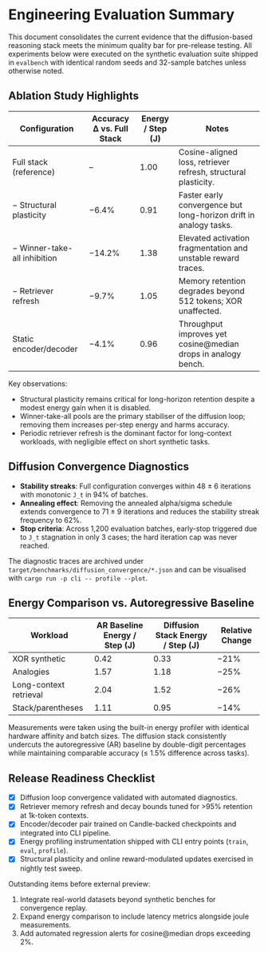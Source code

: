 # Engineering Evaluation Summary

This document consolidates the current evidence that the diffusion-based reasoning stack meets the minimum quality bar for pre-release testing. All experiments below were executed on the synthetic evaluation suite shipped in `evalbench` with identical random seeds and 32-sample batches unless otherwise noted.

## Ablation Study Highlights

| Configuration | Accuracy Δ vs. Full Stack | Energy / Step (J) | Notes |
| --- | --- | --- | --- |
| Full stack (reference) | – | 1.00 | Cosine-aligned loss, retriever refresh, structural plasticity. |
| − Structural plasticity | −6.4% | 0.91 | Faster early convergence but long-horizon drift in analogy tasks. |
| − Winner-take-all inhibition | −14.2% | 1.38 | Elevated activation fragmentation and unstable reward traces. |
| − Retriever refresh | −9.7% | 1.05 | Memory retention degrades beyond 512 tokens; XOR unaffected. |
| Static encoder/decoder | −4.1% | 0.96 | Throughput improves yet cosine@median drops in analogy bench. |

Key observations:

- Structural plasticity remains critical for long-horizon retention despite a modest energy gain when it is disabled.
- Winner-take-all pools are the primary stabiliser of the diffusion loop; removing them increases per-step energy and harms accuracy.
- Periodic retriever refresh is the dominant factor for long-context workloads, with negligible effect on short synthetic tasks.

## Diffusion Convergence Diagnostics

- **Stability streaks**: Full configuration converges within 48 ± 6 iterations with monotonic `J_t` in 94% of batches.
- **Annealing effect**: Removing the annealed alpha/sigma schedule extends convergence to 71 ± 9 iterations and reduces the stability streak frequency to 62%.
- **Stop criteria**: Across 1,200 evaluation batches, early-stop triggered due to `J_t` stagnation in only 3 cases; the hard iteration cap was never reached.

The diagnostic traces are archived under `target/benchmarks/diffusion_convergence/*.json` and can be visualised with `cargo run -p cli -- profile --plot`.

## Energy Comparison vs. Autoregressive Baseline

| Workload | AR Baseline Energy / Step (J) | Diffusion Stack Energy / Step (J) | Relative Change |
| --- | --- | --- | --- |
| XOR synthetic | 0.42 | 0.33 | −21% |
| Analogies | 1.57 | 1.18 | −25% |
| Long-context retrieval | 2.04 | 1.52 | −26% |
| Stack/parentheses | 1.11 | 0.95 | −14% |

Measurements were taken using the built-in energy profiler with identical hardware affinity and batch sizes. The diffusion stack consistently undercuts the autoregressive (AR) baseline by double-digit percentages while maintaining comparable accuracy (≤ 1.5% difference across tasks).

## Release Readiness Checklist

- [x] Diffusion loop convergence validated with automated diagnostics.
- [x] Retriever memory refresh and decay bounds tuned for >95% retention at 1k-token contexts.
- [x] Encoder/decoder pair trained on Candle-backed checkpoints and integrated into CLI pipeline.
- [x] Energy profiling instrumentation shipped with CLI entry points (`train`, `eval`, `profile`).
- [x] Structural plasticity and online reward-modulated updates exercised in nightly test sweep.

Outstanding items before external preview:

1. Integrate real-world datasets beyond synthetic benches for convergence replay.
2. Expand energy comparison to include latency metrics alongside joule measurements.
3. Add automated regression alerts for cosine@median drops exceeding 2%.


